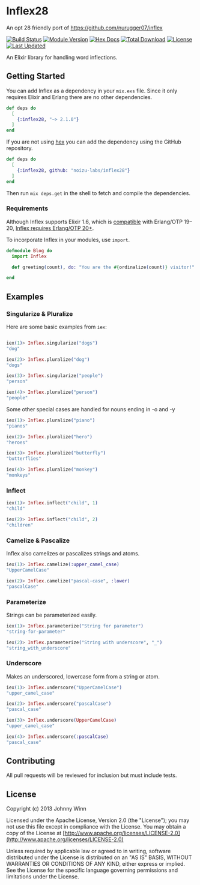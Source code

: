 # Inflex28

An opt 28 friendly port of https://github.com/nurugger07/inflex

<!-- MDOC !-->

[![Build Status](https://travis-ci.org/nurugger07/inflex.svg?branch=master)](https://travis-ci.org/nurugger07/inflex)
[![Module Version](https://img.shields.io/hexpm/v/inflex.svg)](https://hex.pm/packages/inflex)
[![Hex Docs](https://img.shields.io/badge/hex-docs-lightgreen.svg)](https://hexdocs.pm/inflex/)
[![Total Download](https://img.shields.io/hexpm/dt/inflex.svg)](https://hex.pm/packages/inflex)
[![License](https://img.shields.io/hexpm/l/inflex.svg)](https://github.com/nurugger07/inflex/blob/master/LICENSE)
[![Last Updated](https://img.shields.io/github/last-commit/nurugger07/inflex.svg)](https://github.com/nurugger07/inflex/commits/master)


An Elixir library for handling word inflections.

## Getting Started

You can add Inflex as a dependency in your `mix.exs` file. Since it only requires Elixir and Erlang there are no other dependencies.

```elixir
def deps do
  [
    {:inflex28, "~> 2.1.0"}
  ]
end
```

If you are not using [hex](http://hex.pm) you can add the dependency using the GitHub repository.

```elixir
def deps do
  [
    {:inflex28, github: "noizu-labs/inflex28"}
  ]
end
```

Then run `mix deps.get` in the shell to fetch and compile the dependencies.

### Requirements

Although Inflex supports Elixir 1.6, which is [compatible](https://hexdocs.pm/elixir/compatibility-and-deprecations.html#compatibility-between-elixir-and-erlang-otp) with Erlang/OTP 19–20, [Inflex requires Erlang/OTP 20+](https://github.com/nurugger07/inflex/blob/master/lib/inflex/parameterize.ex#L21).


To incorporate Inflex in your modules, use `import`.

```elixir
defmodule Blog do
  import Inflex

  def greeting(count), do: "You are the #{ordinalize(count)} visitor!"

end
```

## Examples

### Singularize & Pluralize

Here are some basic examples from `iex`:

```elixir

iex(1)> Inflex.singularize("dogs")
"dog"

iex(2)> Inflex.pluralize("dog")
"dogs"

iex(3)> Inflex.singularize("people")
"person"

iex(4)> Inflex.pluralize("person")
"people"
```

Some other special cases are handled for nouns ending in -o and  -y

```elixir
iex(1)> Inflex.pluralize("piano")
"pianos"

iex(2)> Inflex.pluralize("hero")
"heroes"

iex(3)> Inflex.pluralize("butterfly")
"butterflies"

iex(4)> Inflex.pluralize("monkey")
"monkeys"
```

### Inflect

```elixir
iex(1)> Inflex.inflect("child", 1)
"child"

iex(2)> Inflex.inflect("child", 2)
"children"
```

### Camelize & Pascalize

Inflex also camelizes or pascalizes strings and atoms.

```elixir
iex(1)> Inflex.camelize(:upper_camel_case)
"UpperCamelCase"

iex(2)> Inflex.camelize("pascal-case", :lower)
"pascalCase"
```

### Parameterize

Strings can be parameterized easily.

```elixir
iex(1)> Inflex.parameterize("String for parameter")
"string-for-parameter"

iex(2)> Inflex.parameterize("String with underscore", "_")
"string_with_underscore"
```

### Underscore

Makes an underscored, lowercase form from a string or atom.

```elixir
iex(1)> Inflex.underscore("UpperCamelCase")
"upper_camel_case"

iex(2)> Inflex.underscore("pascalCase")
"pascal_case"

iex(3)> Inflex.underscore(UpperCamelCase)
"upper_camel_case"

iex(4)> Inflex.underscore(:pascalCase)
"pascal_case"
```

## Contributing

All pull requests will be reviewed for inclusion but must include tests.

## License

Copyright (c) 2013 Johnny Winn

Licensed under the Apache License, Version 2.0 (the "License");
you may not use this file except in compliance with the License.
You may obtain a copy of the License at [http://www.apache.org/licenses/LICENSE-2.0](http://www.apache.org/licenses/LICENSE-2.0)

Unless required by applicable law or agreed to in writing, software
distributed under the License is distributed on an "AS IS" BASIS,
WITHOUT WARRANTIES OR CONDITIONS OF ANY KIND, either express or implied.
See the License for the specific language governing permissions and
limitations under the License.
